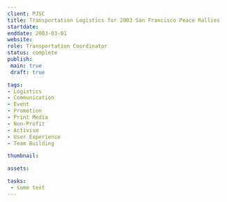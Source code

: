 ```yaml
---
client: PJSC
title: Transportation Logistics for 2003 San Francisco Peace Rallies
startdate: 
enddate: 2003-03-01
website: 
role: Transportation Coordinator
status: complete
publish: 
 main: true 
 draft: true

tags:
- Logistics
- Communication
- Event
- Promotion
- Print Media
- Non-Profit
- Activism
- User Experience
- Team Building

thumbnail: 

assets: 

tasks: 
 - some text
---
```

